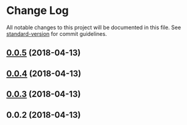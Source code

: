 # Change Log

All notable changes to this project will be documented in this file. See [standard-version](https://github.com/conventional-changelog/standard-version) for commit guidelines.

<a name="0.0.5"></a>
## [0.0.5](https://github.com/javimosch/nuxt-lytics/compare/v0.0.4...v0.0.5) (2018-04-13)



<a name="0.0.4"></a>
## [0.0.4](https://github.com/javimosch/nuxt-lytics/compare/v0.0.3...v0.0.4) (2018-04-13)



<a name="0.0.3"></a>
## [0.0.3](https://github.com/javimosch/nuxt-lytics/compare/v0.0.2...v0.0.3) (2018-04-13)



<a name="0.0.2"></a>
## 0.0.2 (2018-04-13)
